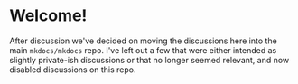# Welcome!

After discussion we've decided on moving the discussions here into the main `mkdocs/mkdocs` repo.
I've left out a few that were either intended as slightly private-ish discussions or that no longer seemed relevant, and now disabled discussions on this repo.
